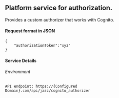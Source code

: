 ## Platform service for authorization. 
Provides a custom authorizer that works with Cognito. 

#### Request format in JSON
```
{
    "authorizationToken":"xyz"
}
```

#### Service Details

###### Environment
```
API endpoint: https://{Configured Domain}.com/api/jazz/cognito_authorizer
```